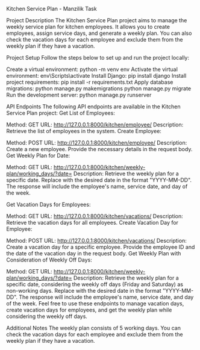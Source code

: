 Kitchen Service Plan - Manzilik Task


Project Description
The Kitchen Service Plan project aims to manage the weekly service plan for kitchen employees. It allows you to create employees, assign service days, and generate a weekly plan. You can also check the vacation days for each employee and exclude them from the weekly plan if they have a vacation.

Project Setup
Follow the steps below to set up and run the project locally:

Create a virtual environment:
python -m venv env
Activate the virtual environment:
env\Scripts\activate
Install Django:
pip install django
Install project requirements:
pip install -r requirements.txt
Apply database migrations:
python manage.py makemigrations
python manage.py migrate
Run the development server:
python manage.py runserver

API Endpoints
The following API endpoints are available in the Kitchen Service Plan project:
Get List of Employees:

Method: GET
URL: http://127.0.0.1:8000/kitchen/employee/
Description: Retrieve the list of employees in the system.
Create Employee:

Method: POST
URL: http://127.0.0.1:8000/kitchen/employee/
Description: Create a new employee. Provide the necessary details in the request body.
Get Weekly Plan for Date:

Method: GET
URL: http://127.0.0.1:8000/kitchen/weekly-plan/working_days/?date=<date>
Description: Retrieve the weekly plan for a specific date. Replace <date> with the desired date in the format "YYYY-MM-DD". The response will include the employee's name, service date, and day of the week.

Get Vacation Days for Employees:

Method: GET
URL: http://127.0.0.1:8000/kitchen/vacations/
Description: Retrieve the vacation days for all employees.
Create Vacation Day for Employee:

Method: POST
URL: http://127.0.0.1:8000/kitchen/vacations/
Description: Create a vacation day for a specific employee. Provide the employee ID and the date of the vacation day in the request body.
Get Weekly Plan with Consideration of Weekly Off Days:

Method: GET
URL: http://127.0.0.1:8000/kitchen/weekly-plan/working_days/?date=<date>
Description: Retrieve the weekly plan for a specific date, considering the weekly off days (Friday and Saturday) as non-working days. Replace <date> with the desired date in the format "YYYY-MM-DD". The response will include the employee's name, service date, and day of the week.
Feel free to use these endpoints to manage vacation days, create vacation days for employees, and get the weekly plan while considering the weekly off days.
  
  
Additional Notes
The weekly plan consists of 5 working days.
You can check the vacation days for each employee and exclude them from the weekly plan if they have a vacation.
